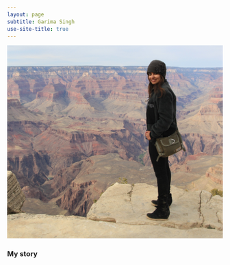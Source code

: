 ```yaml
---
layout: page
subtitle: Garima Singh
use-site-title: true
---
```


![](/assets/img/GS.jpg)


### My story

